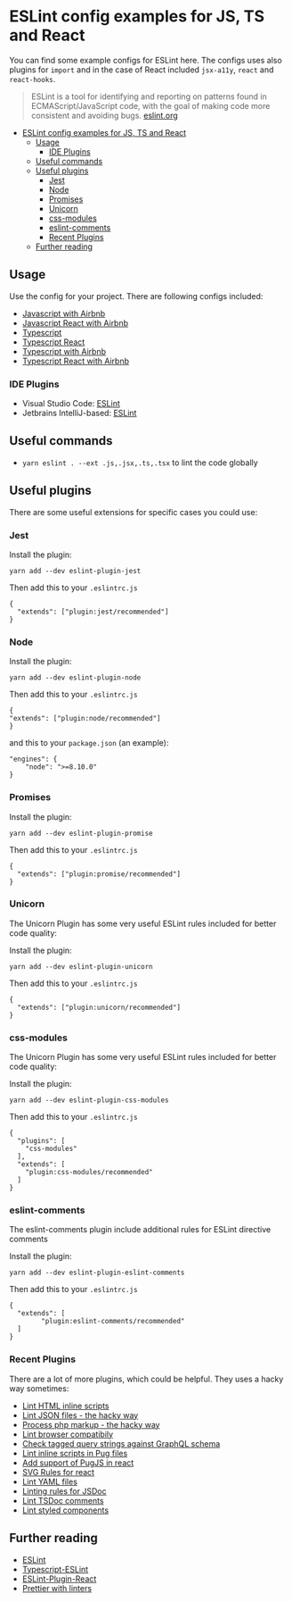 # ESLint config examples for JS, TS and React

You can find some example configs for ESLint here. The configs uses also plugins for `import` and in the case of React included `jsx-a11y`, `react` and `react-hooks`.

> ESLint is a tool for identifying and reporting on patterns found in ECMAScript/JavaScript code, with the goal of making code more consistent and avoiding bugs. [eslint.org](https://eslint.org/)

- [ESLint config examples for JS, TS and React](#eslint-config-examples-for-js-ts-and-react)
  - [Usage](#usage)
    - [IDE Plugins](#ide-plugins)
  - [Useful commands](#useful-commands)
  - [Useful plugins](#useful-plugins)
    - [Jest](#jest)
    - [Node](#node)
    - [Promises](#promises)
    - [Unicorn](#unicorn)
    - [css-modules](#css-modules)
    - [eslint-comments](#eslint-comments)
    - [Recent Plugins](#recent-plugins)
  - [Further reading](#further-reading)

## Usage

Use the config for your project. There are following configs included:

- [Javascript with Airbnb](javascript/airbnb/README.md)
- [Javascript React with Airbnb](javascript/airbnb-react/README.md)
- [Typescript](typescript/typescript-eslint/typescript-eslint/README.md)
- [Typescript React](typescript/typescript-eslint/typescript-eslint-react/README.md)
- [Typescript with Airbnb](typescript/airbnb/airbnb/README.md)
- [Typescript React with Airbnb](typescript/airbnb/airbnb-react/README.md)

### IDE Plugins

- Visual Studio Code: [ESLint](https://marketplace.visualstudio.com/items?itemName=dbaeumer.vscode-eslint)
- Jetbrains IntelliJ-based: [ESLint](https://plugins.jetbrains.com/plugin/7494-eslint)

## Useful commands

- `yarn eslint . --ext .js,.jsx,.ts,.tsx` to lint the code globally

## Useful plugins

There are some useful extensions for specific cases you could use:

### Jest

Install the plugin:

```
yarn add --dev eslint-plugin-jest
```

Then add this to your `.eslintrc.js`

```
{
  "extends": ["plugin:jest/recommended"]
}
```

### Node

Install the plugin:

```
yarn add --dev eslint-plugin-node
```

Then add this to your `.eslintrc.js`

```
{
"extends": ["plugin:node/recommended"]
}
```

and this to your `package.json` (an example):

```
"engines": {
    "node": ">=8.10.0"
}
```

### Promises

Install the plugin:

```
yarn add --dev eslint-plugin-promise
```

Then add this to your `.eslintrc.js`

```
{
  "extends": ["plugin:promise/recommended"]
}
```

### Unicorn

The Unicorn Plugin has some very useful ESLint rules included for better code quality:

Install the plugin:

```
yarn add --dev eslint-plugin-unicorn
```

Then add this to your `.eslintrc.js`

```
{
  "extends": ["plugin:unicorn/recommended"]
}
```

### css-modules

The Unicorn Plugin has some very useful ESLint rules included for better code quality:

Install the plugin:

```
yarn add --dev eslint-plugin-css-modules
```

Then add this to your `.eslintrc.js`

```
{
  "plugins": [
    "css-modules"
  ],
  "extends": [
    "plugin:css-modules/recommended"
  ]
}
```

### eslint-comments

The eslint-comments plugin include additional rules for ESLint directive comments

Install the plugin:

```
yarn add --dev eslint-plugin-eslint-comments
```

Then add this to your `.eslintrc.js`

```
{
  "extends": [
        "plugin:eslint-comments/recommended"
  ]
}
```

### Recent Plugins

There are a lot of more plugins, which could be helpful. They uses a hacky way sometimes:

- [Lint HTML inline scripts](https://www.npmjs.com/package/eslint-plugin-html)
- [Lint JSON files - the hacky way](https://www.npmjs.com/package/eslint-plugin-json)
- [Process php markup - the hacky way](https://www.npmjs.com/package/eslint-plugin-php-markup)
- [Lint browser compatibily](https://www.npmjs.com/package/eslint-plugin-compat)
- [Check tagged query strings against GraphQL schema](https://www.npmjs.com/package/eslint-plugin-graphql)
- [Lint inline scripts in Pug files](https://www.npmjs.com/package/eslint-plugin-pug)
- [Add support of PugJS in react](https://www.npmjs.com/package/eslint-plugin-react-pug)
- [SVG Rules for react](https://www.npmjs.com/package/eslint-plugin-react-svg)
- [Lint YAML files](https://www.npmjs.com/package/eslint-plugin-yml)
- [Linting rules for JSDoc](https://www.npmjs.com/package/eslint-plugin-jsdoc)
- [Lint TSDoc comments](https://www.npmjs.com/package/eslint-plugin-tsdoc)
- [Lint styled components](https://www.npmjs.com/package/eslint-plugin-styled-components-a11y)

## Further reading

- [ESLint](https://eslint.org/docs/user-guide/configuring)
- [Typescript-ESLint](https://github.com/typescript-eslint/typescript-eslint/blob/master/docs/getting-started/linting/README.md#configuration)
- [ESLint-Plugin-React](https://github.com/yannickcr/eslint-plugin-react#configuration)
- [Prettier with linters](https://prettier.io/docs/en/integrating-with-linters.html)
